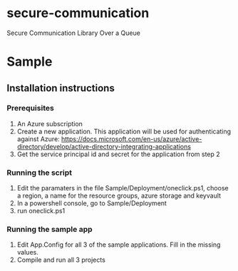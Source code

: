# secure-communication
Secure Communication Library Over a Queue

# Sample
## Installation instructions
### Prerequisites
1. An Azure subscription
2. Create a new application. This application will be used for authenticating against Azure: https://docs.microsoft.com/en-us/azure/active-directory/develop/active-directory-integrating-applications
3. Get the service principal id and secret for the application from step 2

### Running the script
1. Edit the paramaters in the file Sample/Deployment/oneclick.ps1, choose a region, a name for the resource groups, azure storage and keyvault
2. In a powershell console, go to Sample/Deployment
3. run oneclick.ps1

### Running the sample app
1. Edit App.Config for all 3 of the sample applications. Fill in the missing values.
2. Compile and run all 3 projects
